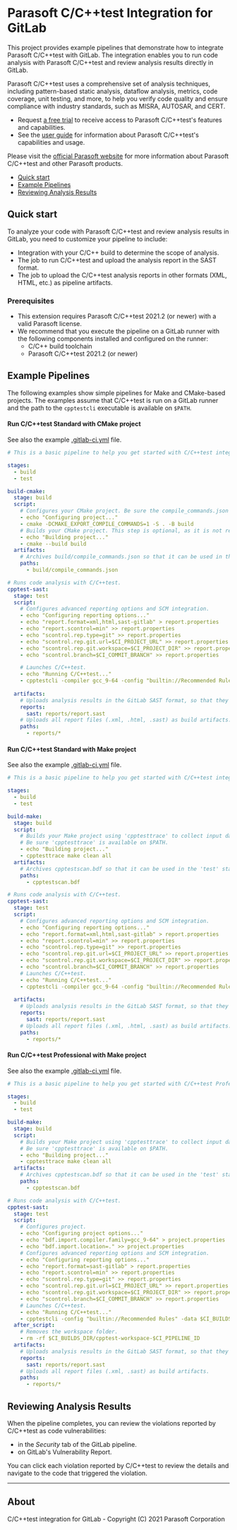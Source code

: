 # Parasoft C/C++test Integration for GitLab

This project provides example pipelines that demonstrate how to integrate Parasoft C/C++test with GitLab. The integration enables you to run code analysis with Parasoft C/C++test and review analysis results directly in GitLab.

Parasoft C/C++test uses a comprehensive set of analysis techniques, including pattern-based static analysis, dataflow analysis, metrics, code coverage, unit testing, and more, to help you verify code quality and ensure compliance with industry standards, such as MISRA, AUTOSAR, and CERT.
 - Request [a free trial](https://www.parasoft.com/products/parasoft-c-ctest/try/) to receive access to Parasoft C/C++test's features and capabilities.
 - See the [user guide](https://docs.parasoft.com/display/CPPTEST20212) for information about Parasoft C/C++test's capabilities and usage.

Please visit the [official Parasoft website](http://www.parasoft.com) for more information about Parasoft C/C++test and other Parasoft products.

- [Quick start](#quick-start)
- [Example Pipelines](#example-pipelines)
- [Reviewing Analysis Results](#reviewing-analysis-results)

## Quick start

To analyze your code with Parasoft C/C++test and review analysis results in GitLab, you need to customize your pipeline to include:
 - Integration with your C/C++ build to determine the scope of analysis. 
 - The job to run C/C++test and upload the analysis report in the SAST format.
 - The job to upload the C/C++test analysis reports in other formats (XML, HTML, etc.) as pipeline artifacts.


### Prerequisites

* This extension requires Parasoft C/C++test 2021.2 (or newer) with a valid Parasoft license.
* We recommend that you execute the pipeline on a GitLab runner with the following components installed and configured on the runner:
   - C/C++ build toolchain
   - Parasoft C/C++test 2021.2 (or newer)

## Example Pipelines
The following examples show simple pipelines for Make and CMake-based projects. The examples assume that C/C++test is run on a GitLab runner and the path to the `cpptestcli` executable is available on `$PATH`.

#### Run C/C++test Standard with CMake project
See also the example [.gitlab-ci.yml](https://gitlab.com/parasoft/cpptest-gitlab/-/blob/master/pipelines/cpptest-standard-cmake/.gitlab-ci.yml) file.

```yaml
# This is a basic pipeline to help you get started with C/C++test integration to analyze a CMake-based project.

stages:
  - build         
  - test

build-cmake:
  stage: build
  script:
    # Configures your CMake project. Be sure the compile_commands.json file is created.
    - echo "Configuring project..."
    - cmake -DCMAKE_EXPORT_COMPILE_COMMANDS=1 -S . -B build
    # Builds your CMake project. This step is optional, as it is not required for code analysis.
    - echo "Building project..."
    - cmake --build build
  artifacts: 
    # Archives build/compile_commands.json so that it can be used in the 'test' stage.
    paths: 
      - build/compile_commands.json

# Runs code analysis with C/C++test.
cpptest-sast:
  stage: test
  script:
    # Configures advanced reporting options and SCM integration.
    - echo "Configuring reporting options..."    
    - echo "report.format=xml,html,sast-gitlab" > report.properties
    - echo "report.scontrol=min" >> report.properties
    - echo "scontrol.rep.type=git" >> report.properties
    - echo "scontrol.rep.git.url=$CI_PROJECT_URL" >> report.properties
    - echo "scontrol.rep.git.workspace=$CI_PROJECT_DIR" >> report.properties
    - echo "scontrol.branch=$CI_COMMIT_BRANCH" >> report.properties

    # Launches C/C++test.
    - echo "Running C/C++test..."
    - cpptestcli -compiler gcc_9-64 -config "builtin://Recommended Rules" -input build/compile_commands.json -module . -settings report.properties
  
  artifacts:
    # Uploads analysis results in the GitLab SAST format, so that they are displayed in GitLab.
    reports:
      sast: reports/report.sast
    # Uploads all report files (.xml, .html, .sast) as build artifacts.
    paths:
      - reports/*
```

#### Run C/C++test Standard with Make project
See also the example [.gitlab-ci.yml](https://gitlab.com/parasoft/cpptest-gitlab/-/blob/master/pipelines/cpptest-standard-make/.gitlab-ci.yml) file.

```yaml
# This is a basic pipeline to help you get started with C/C++test integration to analyze a Make-based project.

stages:
  - build         
  - test

build-make:
  stage: build
  script:
    # Builds your Make project using 'cpptesttrace' to collect input data for code analysis.
    # Be sure 'cpptesttrace' is available on $PATH.
    - echo "Building project..."
    - cpptesttrace make clean all
  artifacts: 
    # Archives cpptestscan.bdf so that it can be used in the 'test' stage.
    paths: 
      - cpptestscan.bdf

# Runs code analysis with C/C++test.
cpptest-sast:
  stage: test
  script:
    # Configures advanced reporting options and SCM integration.
    - echo "Configuring reporting options..."    
    - echo "report.format=xml,html,sast-gitlab" > report.properties
    - echo "report.scontrol=min" >> report.properties
    - echo "scontrol.rep.type=git" >> report.properties
    - echo "scontrol.rep.git.url=$CI_PROJECT_URL" >> report.properties
    - echo "scontrol.rep.git.workspace=$CI_PROJECT_DIR" >> report.properties
    - echo "scontrol.branch=$CI_COMMIT_BRANCH" >> report.properties
    # Launches C/C++test.
    - echo "Running C/C++test..."
    - cpptestcli -compiler gcc_9-64 -config "builtin://Recommended Rules" -input cpptestscan.bdf -module . -settings report.properties
  
  artifacts:
    # Uploads analysis results in the GitLab SAST format, so that they are displayed in GitLab.
    reports:
      sast: reports/report.sast
    # Uploads all report files (.xml, .html, .sast) as build artifacts.
    paths:
      - reports/*
```

#### Run C/C++test Professional with Make project
See also the example [.gitlab-ci.yml](https://gitlab.com/parasoft/cpptest-gitlab/-/blob/master/pipelines/cpptest-professional-make/.gitlab-ci.yml) file.

```yaml
# This is a basic pipeline to help you get started with C/C++test Professional integration to analyze a Make-based project.

stages:
  - build         
  - test

build-make:
  stage: build
  script:
    # Builds your Make project using 'cpptesttrace' to collect input data for code analysis.
    # Be sure 'cpptesttrace' is available on $PATH.
    - echo "Building project..."
    - cpptesttrace make clean all
  artifacts: 
    # Archives cpptestscan.bdf so that it can be used in the 'test' stage.
    paths: 
      - cpptestscan.bdf

# Runs code analysis with C/C++test.
cpptest-sast:
  stage: test
  script:
    # Configures project.
    - echo "Configuring project options..."    
    - echo "bdf.import.compiler.family=gcc_9-64" > project.properties
    - echo "bdf.import.location=." >> project.properties
    # Configures advanced reporting options and SCM integration.
    - echo "Configuring reporting options..."    
    - echo "report.format=sast-gitlab" > report.properties
    - echo "report.scontrol=min" >> report.properties
    - echo "scontrol.rep.type=git" >> report.properties
    - echo "scontrol.rep.git.url=$CI_PROJECT_URL" >> report.properties
    - echo "scontrol.rep.git.workspace=$CI_PROJECT_DIR" >> report.properties
    - echo "scontrol.branch=$CI_COMMIT_BRANCH" >> report.properties
    # Launches C/C++test.
    - echo "Running C/C++test..."
    - cpptestcli -config "builtin://Recommended Rules" -data $CI_BUILDS_DIR/cpptest-workspace-$CI_PIPELINE_ID -bdf cpptestscan.bdf -report reports -localsettings project.properties -localsettings report.properties
  after_script:
    # Removes the workspace folder.
    - rm -rf $CI_BUILDS_DIR/cpptest-workspace-$CI_PIPELINE_ID
  artifacts:
    # Uploads analysis results in the GitLab SAST format, so that they are displayed in GitLab.
    reports:
      sast: reports/report.sast
    # Uploads all report files (.xml, .sast) as build artifacts.
    paths:
      - reports/*
```

## Reviewing Analysis Results
When the pipeline completes, you can review the violations reported by C/C++test as code vulnerabilities:
* in the *Security* tab of the GitLab pipeline.
* on GitLab's Vulnerability Report.

You can click each violation reported by C/C++test to review the details and navigate to the code that triggered the violation.

---
## About
C/C++test integration for GitLab - Copyright (C) 2021 Parasoft Corporation
